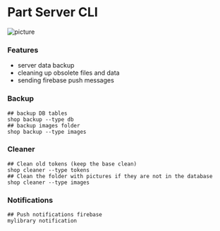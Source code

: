 Part Server CLI
===================

![picture](https://raw.githubusercontent.com/keygenqt/km-shop/master/data/cli/Screenshot_2022-11-09_at_14.38.24.png)

### Features

* server data backup
* cleaning up obsolete files and data
* sending firebase push messages

### Backup
```shell
## backup DB tables
shop backup --type db
## backup images folder
shop backup --type images
```

### Cleaner
```shell
## Clean old tokens (keep the base clean)
shop cleaner --type tokens
## Clean the folder with pictures if they are not in the database
shop cleaner --type images
```

### Notifications
```shell
## Push notifications firebase
mylibrary notification
```